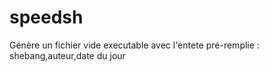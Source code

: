 # speedsh
Génère un fichier vide executable avec l'entete pré-remplie : shebang,auteur,date du jour
